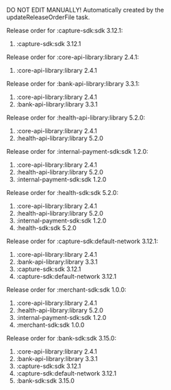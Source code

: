 DO NOT EDIT MANUALLY!
Automatically created by the updateReleaseOrderFile task.

Release order for :capture-sdk:sdk 3.12.1:
 1. :capture-sdk:sdk 3.12.1

Release order for :core-api-library:library 2.4.1:
 1. :core-api-library:library 2.4.1

Release order for :bank-api-library:library 3.3.1:
 1. :core-api-library:library 2.4.1
 2. :bank-api-library:library 3.3.1

Release order for :health-api-library:library 5.2.0:
 1. :core-api-library:library 2.4.1
 2. :health-api-library:library 5.2.0

Release order for :internal-payment-sdk:sdk 1.2.0:
 1. :core-api-library:library 2.4.1
 2. :health-api-library:library 5.2.0
 3. :internal-payment-sdk:sdk 1.2.0

Release order for :health-sdk:sdk 5.2.0:
 1. :core-api-library:library 2.4.1
 2. :health-api-library:library 5.2.0
 3. :internal-payment-sdk:sdk 1.2.0
 4. :health-sdk:sdk 5.2.0

Release order for :capture-sdk:default-network 3.12.1:
 1. :core-api-library:library 2.4.1
 2. :bank-api-library:library 3.3.1
 3. :capture-sdk:sdk 3.12.1
 4. :capture-sdk:default-network 3.12.1

Release order for :merchant-sdk:sdk 1.0.0:
 1. :core-api-library:library 2.4.1
 2. :health-api-library:library 5.2.0
 3. :internal-payment-sdk:sdk 1.2.0
 4. :merchant-sdk:sdk 1.0.0

Release order for :bank-sdk:sdk 3.15.0:
 1. :core-api-library:library 2.4.1
 2. :bank-api-library:library 3.3.1
 3. :capture-sdk:sdk 3.12.1
 4. :capture-sdk:default-network 3.12.1
 5. :bank-sdk:sdk 3.15.0

